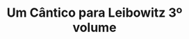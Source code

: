 ---
Numero: 171
title: Um Cântico para Leibowitz 3º volume
Autor: Walter M Miller Jr
Co-autor: 
Ano-de-Publicacao: 1971
Titulo-original: A Canticle for Leibowitz
Tradutor: Eurico da Fonseca
Co-tradutor: 
Ano-de-edicao: 1959
alias: Walter-M-Miller-Jr
Autor2-alias: 
Tradutor1-alias: Eurico-da-Fonseca
Tradutor2-alias: 
Titulo-link: 171-Um-Cantico-para-Leibowitz-3-volume
Capa: Lima de Freitas
pags: 175
Capa-link: Lima-de-Freitas
---